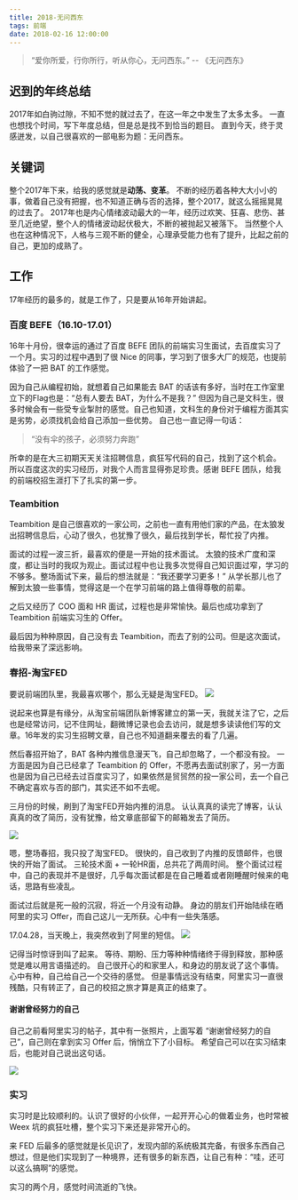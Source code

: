 ```yaml
---
title: 2018-无问西东
tags: 前端
date: 2018-02-16 12:00:00
---
```


> “爱你所爱，行你所行，听从你心，无问西东。” -- 《无问西东》

## 迟到的年终总结

2017年如白驹过隙，不知不觉的就过去了，在这一年之中发生了太多太多。
一直也想找个时间，写下年度总结，但是总是找不到恰当的题目。
直到今天，终于灵感迸发，以自己很喜欢的一部电影为题：无问西东。

## 关键词

整个2017年下来，给我的感觉就是**动荡、变革**。
不断的经历着各种大大小小的事，做着自己没有把握，也不知道正确与否的选择，整个2017，就这么摇摇晃晃的过去了。
2017年也是内心情绪波动最大的一年，经历过欢笑、狂喜、悲伤、甚至几近绝望，整个人的情绪波动起伏极大，不断的被抛起又被落下。
当然整个人也在这种情况下，人格与三观不断的健全，心理承受能力也有了提升，比起之前的自己，更加的成熟了。

## 工作
17年经历的最多的，就是工作了，只是要从16年开始讲起。

### 百度 BEFE（16.10-17.01）

16年十月份，很幸运的通过了百度 BEFE 团队的前端实习生面试，去百度实习了一个月。实习的过程中遇到了很 Nice 的同事，学习到了很多大厂的规范，也提前体验了一把 BAT 的工作感觉。

因为自己从编程初始，就想着自己如果能去 BAT 的话该有多好，当时在工作室里立下的Flag也是：“总有人要去 BAT，为什么不是我？”
但因为自己是文科生，很多时候会有一些受专业掣肘的感觉。自己也知道，文科生的身份对于编程方面其实是劣势，必须找机会给自己添加一些优势。
自己也一直记得一句话：

> “没有伞的孩子，必须努力奔跑”

所幸的是在大三初期天天关注招聘信息，疯狂写代码的自己，找到了这个机会。
所以百度这次的实习经历，对我个人而言显得弥足珍贵。感谢 BEFE 团队，给我的前端校招生涯打下了扎实的第一步。

### Teambition

Teambition 是自己很喜欢的一家公司，之前也一直有用他们家的产品，在太狼发出招聘信息后，心动了很久，也犹豫了很久，最后找到学长，帮忙投了内推。

面试的过程一波三折，最喜欢的便是一开始的技术面试。
太狼的技术广度和深度，都让当时的我叹为观止。面试过程中也让我多次觉得自己知识面过窄，学习的不够多。整场面试下来，最后的想法就是：“我还要学习更多！”
从学长那儿也了解到太狼一些事情，觉得这是一个在学习前端的路上值得尊敬的前辈。

之后又经历了 COO 面和 HR 面试，过程也是非常愉快。最后也成功拿到了 Teambition 前端实习生的 Offer。

最后因为种种原因，自己没有去 Teambition，而去了别的公司。但是这次面试，给我带来了深远影响。

### 春招-淘宝FED

要说前端团队里，我最喜欢哪个，那么无疑是淘宝FED。
![](http://ipic-666.oss-cn-hangzhou.aliyuncs.com/2018-02-16-140654.png)

说起来也算是有缘分，从淘宝前端团队新博客建立的第一天，我就关注了它，之后也是经常访问，记不住网址，翻微博记录也会去访问，就是想多读读他们写的文章。16年发的实习生招聘文章，自己也不知道翻来覆去的看了几遍。

然后春招开始了，BAT 各种内推信息漫天飞，自己却忽略了，一个都没有投。
一方面是因为自己已经拿了 Teambition 的 Offer，不愿再去面试别家了，另一方面也是因为自己已经去过百度实习了，如果依然是贸贸然的投一家公司，去一个自己不确定喜欢与否的部门，其实还不如不去呢。

三月份的时候，刷到了淘宝FED开始内推的消息。
认认真真的读完了博客，认认真真的改了简历，没有犹豫，给文章底部留下的邮箱发去了简历。

![](http://ipic-666.oss-cn-hangzhou.aliyuncs.com/2018-02-16-141239.jpg)


嗯，整场春招，我只投了淘宝FED。
很快的，自己收到了内推的反馈邮件，也很快的开始了面试。
三轮技术面 + 一轮HR面，总共花了两周时间。
整个面试过程中，自己的表现并不是很好，几乎每次面试都是在自己睡着或者刚睡醒时候来的电话，思路有些凌乱。

面试过后就是死一般的沉寂，将近一个月没有动静。
身边的朋友们开始陆续在晒阿里的实习 Offer，而自己这儿一无所获。心中有一些失落感。

17.04.28，当天晚上，我突然收到了阿里的短信。
![](http://ipic-666.oss-cn-hangzhou.aliyuncs.com/2018-02-16-142338.png)

记得当时惊讶到叫了起来。
等待、期盼、压力等种种情绪终于得到释放，那种感觉是难以用言语描述的。
自己很开心的和家里人，和身边的朋友说了这个事情。
心中有种，自己给自己一个交待的感觉。
但是事情远没有结束，阿里实习一直很残酷，只有转正了，自己的校招之旅才算是真正的结束了。

#### 谢谢曾经努力的自己

自己之前看阿里实习的帖子，其中有一张照片，上面写着 “谢谢曾经努力的自己”，自己则在拿到实习 Offer 后，悄悄立下了小目标。
希望自己可以在实习结束后，也能对自己说出这句话。

![](http://ipic-666.oss-cn-hangzhou.aliyuncs.com/2018-02-16-143216.jpg)

### 实习

实习时是比较顺利的。认识了很好的小伙伴，一起开开心心的做着业务，也时常被 Weex 坑的疯狂吐槽，整个实习下来还是非常开心的。

来 FED 后最多的感觉就是长见识了，发现内部的系统极其完备，有很多东西自己想过，但是他们实现到了一种境界，还有很多的新东西，让自己有种：“哇，还可以这么搞啊”的感觉。

实习的两个月，感觉时间流逝的飞快。
